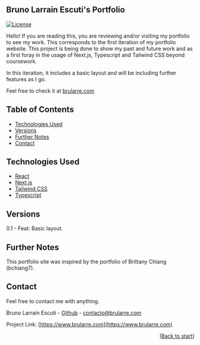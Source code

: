 <div id='#home'></div>

## Bruno Larrain Escuti's Portfolio

[![License](https://img.shields.io/badge/license-MIT-blue.svg)](https://opensource.org/licenses/MIT)

Hello! If you are reading this, you are reviewing and/or visiting my portfolio to see my work. This corresponds to the first iteration of my portfolio website. This project is being done to show my past and future work and as a first foray in the usage of Next.js, Typescript and Tailwind CSS beyond coursework.

In this iteration, it includes a basic layout and will be including further features as I go.

Feel free to check it at [brularre.com](http://www.brularre.com)

## Table of Contents

- [Technologies Used](#technologies-used)
- [Versions](#versions)
- [Further Notes](#further-notes)
- [Contact](#contact)

## Technologies Used

- [React](https://reactjs.org/)
- [Next.js](https://nextjs.org/)
- [Tailwind CSS](https://tailwindcss.com/)
- [Typescript](https://www.typescriptlang.org/)

## Versions

0.1 - Feat: Basic layout.

## Further Notes

This portfolio site was inspired by the portfolio of Brittany Chiang (bchiang7).

## Contact

Feel free to contact me with anything.

Bruno Larraín Escuti - [Github](https://github.com/Brularre/) - [contacto@brularre.com](mailto:contacto@brularre.com)

Project Link: [https://www.brularre.com](https://www.brularre.com)

<p align="right">(<a href="#home">Back to start</a>)</p>
